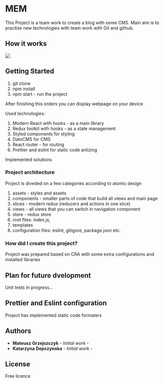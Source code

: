 # MEM

This Project is a team work to create a blog with some CMS. Main aim is to practise new technologies with team work with Git and github. 

## How it works
![](mem.gif)

## Getting Started
1. git clone 
2. npm install
3. npm start - run the project

After finishing this orders you can display webpage on your device

Used technologies:
 1. Modern React with hooks - as a main library
 2. Redux toolkit with hooks - as a state management
 3. Styled components for styling
 4. DatoCMS for CMS
 5. React router - for routing
 6. Prettier and eslint for static code anlizing

Implemented solutions

### Project architecture

Project is diveded on a few categories according to atomic design
 1. assets - styles and assets
 2. components - smaller parts of code that build all views and main page 
 3. slices - modern redux (reducers and actions in one slice) 
 4. views - all views that you can switch in navigation component  
 5. store - redux store
 6. root files: index.js,
 7. templates 
 7. configuration files: eslint, gitigore, package.json etc.

### How did I create this project?

Project was prepared based on CRA with some extra configurations and installed libraries
## Plan for future dvelopment
Unit tests in progress...

## Prettier and Eslint configuration
Project has implemented static code formaters

## Authors

* **Mateusz Grzejszczyk** - *Initial work* -
* **Katarzyna Depczynska** - *Initial work* -

## License
Free licence
